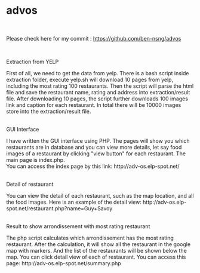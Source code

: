 advos
=====

<br />

Please check here for my commit : https://github.com/ben-nsng/advos

<br />

<p>Extraction from YELP</p>
<div>
First of all, we need to get the data from yelp. There is a bash script inside extraction folder, execute yelp.sh will download 10 pages from yelp, including the most rating 100 restaurants. Then the script will parse the html file and save the restaurant name, rating and address into extraction/result file. After downloading 10 pages, the script further downloads 100 images link and caption for each restaurant. In total there will be 10000 images store into the extraction/result file.
</div>

<br />

<p>GUI Interface</p>
<div>
I have written the GUI interface using PHP. The pages will show you which restaurants are in database and you can view more details, let say food images of a restaurant by clicking "view button" for each restaurant. The main page is index.php.
<br />
You can access the index page by this link: http://adv-os.elp-spot.net/
</div>

<br />

<p>Detail of restaurant</p>
<div>
You can view the detail of each restaurant, such as the map location, and all the food images. Here is an example of the detail view: http://adv-os.elp-spot.net/restaurant.php?name=Guy+Savoy
</div>

<br />

<p>Result to show arrondissement with most rating restaurant</p>
<div>
The php script calculates which arrondissement has the most rating restaurant. After the calculation, it will show all the restaurant in the google map with markers. And the list of the restaurants will be shown below the map. You can click detail view of each of restaurant. You can access this page: http://adv-os.elp-spot.net/summary.php
</div>
